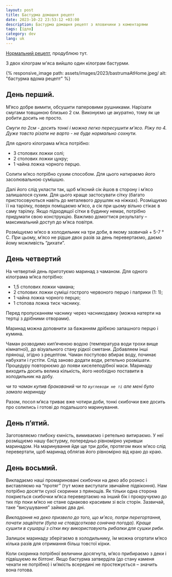 ```yaml
---
layout: post
title: Бастурма домашня рецепт
date: 2023-10-22 23:53:12 +03:00
description: Бастурма домашня рецепт з яловичини з коментарями
tags: [їдло]
category: dev
lang: uk
---
```

[Нормальний рецепт](https://etnosoft.com.ua/blank/basturma-z-yalovychyny-yak-prygotuvaty-basturmu-v-domashnih-umovah-shvydkyj-retsept/), продублюю тут.

З двох кілограм м'яса вийшло один кілограм бастурми.

{% responsive_image path: assets/images/2023/bastrumaAtHome.jpeg/ alt: "бастурма вдома рецепт" %}

## День перший.
М’ясо добре вимити, обсушити паперовими рушниками. Нарізати смугами товщиною близько 2 см. Виконуємо це акуратно, тому як це робити досить не просто.

_Смуги по 2см - досить тонкі і можна легко пересушити м'ясо. Ріжу по 4. Дуже товсто різати не варто - не буде нормально сохнути._ 

Для одного кілограма м’яса потрібно:

* 3 столових ложки солі;
* 2 столових ложки цукру;
* 1 чайна ложка чорного перцю.

Солити м’ясо потрібно сухим способом. Для цього натираємо його засолювальною сумішшю.

Далі його слід укласти так, щоб м’ясний сік йшов в сторону і м’ясо залишалося сухим. Для цього краще застосувати сітку (багато пристосовуються навіть до металевого друшляк на ніжках). Розміщуємо її на тарілку, поверх поміщаємо м’ясо, а сік при цьому вільно стікає в саму тарілку. Якщо підходящої сітки в будинку немає, потрібно придумати свою конструкцію. Важливо домогтися результату – максимальний доступ до м’яса повітря.

Розміщуємо м’ясо в холодильник на три доби, в якому зазвичай + 5-7 ° С. При цьому, м’ясо не рідше двох разів за день перевертаємо, даємо йому  можливість “дихати”.

## День четвертий  
На четвертий день приготуємо маринад з чаманом.
Для одного кілограма м’яса потрібно:

* 1,5 столових ложки чамана;
* 2 столових ложки суміші гострого червоного перцю і паприки (1: 1);
* 1 чайна ложка чорного перцю;
* 1 столова ложка тиск часнику.

Перед пропусканням часнику через часникодавку (можна натерти на тертці з дрібними отворами).

Маринад можна доповнити за бажанням дрібкою запашного перцю і кумина.

Чаман розводимо кип’яченою водою (температура води трохи вище кімнатної), до візуального стану рідкої сметани. Добавляем інші прянощі, згідно з рецептом. Чаман поступово вбирає воду, починає набухати і густіти. Слід заново додати води, ретельно розмішати. Процедуру повторюємо до появи киселеподібної маси. Маринаду виходить досить велика кількість, його необхідно поставити в холодильник на добу.

_чи то чаман купив бракований чи то `вуглеводи не ті` але мені було замало маринаду_

Разом, посол м’яса триває вже чотири доби, тонкі скибочки вже досить про солились і готові до подальшого маринування.

## День п’ятий.
Заготовляємо глибоку ємність, вимиваємо і ретельно витираємо. У неї розміщуємо нашу бастурму, попередньо рівномірно укривши маринадом. На маринування йде ще три доби, протягом яких м’ясо слід перевертати, щоб маринад облягав його рівномірно від краю до краю.

## День восьмий.
Викладаємо наші промариновані скибочки на деко або рознос і виставляємо на “протяг” (тут може виступати звичайне підвіконня). Нам потрібно досягти сухої скоринки з прянощів. Як тільки одна сторона покриється скибочки м’яса перевертаємо на інший бік і прокручуємо до тих пір поки м’ясо не стане однаково красивим зі всіх сторін. Зазвичай, таке “висушування” займає два дні.

_Викладання на деко призвело до того, що м'ясо, попри перегортання, почати зацвітати (була не стовідсоткова сонячна погода).
Краще сушити в сушарці з сітки яку використовують рибалки для сушки риби._

Залишок маринаду зберігаємо в холодильнику, їм можна огортати м’ясо кілька разів для отримання більш товстої кірки.

Коли скоринка потрібної величини досягнута, м’ясо прибираємо з деки і підвішуємо як білтонг. Якщо бастурма затверділа (до стану каменя чекати не потрібно) і м’якість всередині не простежується – значить вона готова.


